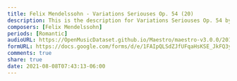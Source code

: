```yaml
---
title: Felix Mendelssohn - Variations Seriouses Op. 54 (20)
description: This is the description for Variations Seriouses Op. 54 by Felix Mendelssohn
composers: [Felix Mendelssohn]
periods: [Romantic]
audioURL: https://OpenMusicDataset.github.io/Maestro/maestro-v3.0.0/2011/MIDI-Unprocessed_16_R3_2011_MID--AUDIO_R3-D5_02_Track02_wav.midi
formURL: https://docs.google.com/forms/d/e/1FAIpQLSdZJfUFqaHsKSE_JkFQ3yQI3KpwNiIFSKikrsODrCGS7oDQ2w/viewform
comments: true
share: true
date: 2021-08-08T07:43:13-06:00
---
```

